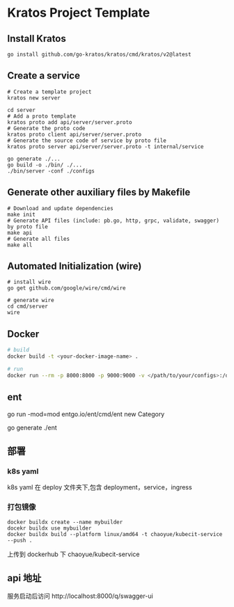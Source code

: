 # Kratos Project Template

## Install Kratos
```
go install github.com/go-kratos/kratos/cmd/kratos/v2@latest
```
## Create a service
```
# Create a template project
kratos new server

cd server
# Add a proto template
kratos proto add api/server/server.proto
# Generate the proto code
kratos proto client api/server/server.proto
# Generate the source code of service by proto file
kratos proto server api/server/server.proto -t internal/service

go generate ./...
go build -o ./bin/ ./...
./bin/server -conf ./configs
```
## Generate other auxiliary files by Makefile
```
# Download and update dependencies
make init
# Generate API files (include: pb.go, http, grpc, validate, swagger) by proto file
make api
# Generate all files
make all
```
## Automated Initialization (wire)
```
# install wire
go get github.com/google/wire/cmd/wire

# generate wire
cd cmd/server
wire
```

## Docker
```bash
# build
docker build -t <your-docker-image-name> .

# run
docker run --rm -p 8000:8000 -p 9000:9000 -v </path/to/your/configs>:/data/conf <your-docker-image-name>
```



## ent

go run -mod=mod entgo.io/ent/cmd/ent new Category

go generate ./ent


## 部署

### k8s yaml
k8s yaml 在 deploy 文件夹下,包含 deployment，service，ingress

### 打包镜像

```shell
docker buildx create --name mybuilder
docekr buildx use mybuilder
docker buildx build --platform linux/amd64 -t chaoyue/kubecit-service --push .
```

上传到 dockerhub 下 chaoyue/kubecit-service 


## api 地址 

服务启动后访问 http://localhost:8000/q/swagger-ui

